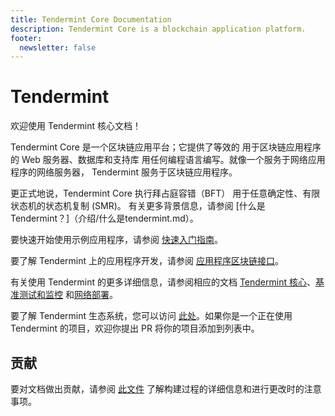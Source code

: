 ```yaml
---
title: Tendermint Core Documentation
description: Tendermint Core is a blockchain application platform.
footer:
  newsletter: false
---
```


# Tendermint

欢迎使用 Tendermint 核心文档！

Tendermint Core 是一个区块链应用平台；它提供了等效的
用于区块链应用程序的 Web 服务器、数据库和支持库
用任何编程语言编写。就像一个服务于网络应用程序的网络服务器，
Tendermint 服务于区块链应用程序。

更正式地说，Tendermint Core 执行拜占庭容错（BFT）
用于任意确定性、有限状态机的状态机复制 (SMR)。
有关更多背景信息，请参阅 [什么是
Tendermint？]（介绍/什么是tendermint.md）。

要快速开始使用示例应用程序，请参阅 [快速入门指南](introduction/quick-start.md)。

要了解 Tendermint 上的应用程序开发，请参阅 [应用程序区块链接口](https://github.com/tendermint/spec/tree/master/spec/abci)。

有关使用 Tendermint 的更多详细信息，请参阅相应的文档
[Tendermint 核心](tendermint-core/)、[基准测试和监控](工具/) 和[网络部署](网络/)。

要了解 Tendermint 生态系统，您可以访问 [此处](https://github.com/tendermint/awesome#ecosystem)。如果你是一个正在使用 Tendermint 的项目，欢迎你提出 PR 将你的项目添加到列表中。

## 贡献

要对文档做出贡献，请参阅 [此文件](https://github.com/tendermint/tendermint/blob/master/docs/DOCS_README.md) 了解构建过程的详细信息和进行更改时的注意事项。
